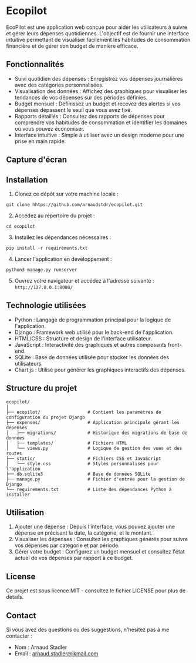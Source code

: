 # Ecopilot

EcoPilot est une application web conçue pour aider les utilisateurs à suivre et gérer leurs dépenses quotidiennes. L'objectif est de fournir une interface intuitive permettant de visualiser facilement les habitudes de consommation financière et de gérer son budget de manière efficace.


## Fonctionnalités

- Suivi quotidien des dépenses : Enregistrez vos dépenses journalières avec des catégories personnalisées.
- Visualisation des données : Affichez des graphiques pour visualiser les tendances de vos dépenses sur des périodes définies.
- Budget mensuel : Définissez un budget et recevez des alertes si vos dépenses dépassent le seuil que vous avez fixé.
- Rapports détaillés : Consultez des rapports de dépenses pour comprendre vos habitudes de consommation et identifier les domaines où vous pouvez économiser.
- Interface intuitive : Simple à utiliser avec un design moderne pour une prise en main rapide.


## Capture d'écran


## Installation

1. Clonez ce dépôt sur votre machine locale :
```
git clone hhtps://github.com/arnaudstdr/ecopilot.git
```
2. Accédez au répertoire du projet :
```
cd ecopilot
```
3. Installez les dépendances nécessaires :
```
pip install -r requirements.txt
```
4. Lancer l'application en développement :
```
python3 manage.py runserver
```
5. Ouvrez votre navigateur et accédez à l'adresse suivante : `http://127.0.0.1:8000/`


## Technologie utilisées

- Python : Langage de programmation principal pour la logique de l'application.
- Django : Framework web utilisé pour le back-end de l'application.
- HTML/CSS : Structure et design de l'interface utilisateur.
- JavaScript : Interactivité des graphiques et autres composants front-end.
- SQLite : Base de données utilisée pour stocker les données des utilisateurs.
- Chart.js : Utilisé pour générer les graphiques interactifs des dépenses.


## Structure du projet

```
ecopilot/
│
├── ecopilot/                  # Contient les paramètres de configuration du projet Django
├── expenses/                  # Application principale gérant les dépenses
│   ├── migrations/            # Historique des migrations de base de données
│   ├── templates/             # Fichiers HTML
│   └── views.py               # Logique de gestion des vues et des routes
├── static/                    # Fichiers CSS et JavaScript
│   └── style.css              # Styles personnalisés pour l'application
├── db.sqlite3                 # Base de données SQLite
├── manage.py                  # Fichier d'entrée pour la gestion de Django
└── requirements.txt           # Liste des dépendances Python à installer
```


## Utilisation

1. Ajouter une dépense : Depuis l'interface, vous pouvez ajouter une dépense en précisant la date, la catégorie, et le montant.
2. Visualiser les dépenses : Consultez les graphiques générés pour suivre vos dépenses par catégorie et par période.
3. Gérer votre budget : Configurez un budget mensuel et consultez l'état actuel de vos dépenses par rapport à ce budget.


## License

Ce projet est sous licence MIT - consultez le fichier LICENSE pour plus de détails.


## Contact

Si vous avez des questions ou des suggestions, n'hésitez pas à me contacter :
- Nom : Arnaud Stadler
- Email : arnaud.stadler@ikmail.com
